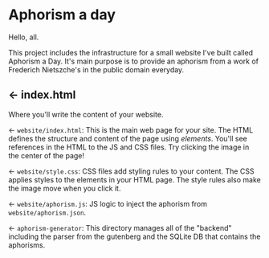 # Aphorism a day
Hello, all.

This project includes the infrastructure for a small website I've built called Aphorism a Day. It's main purpose is to provide an aphorism from a work of Frederich Nietszche's in the public domain everyday.

## ← index.html

Where you'll write the content of your website. 

← `website/index.html`: This is the main web page for your site. The HTML defines the structure and content of the page using _elements_. You'll see references in the HTML to the JS and CSS files. Try clicking the image in the center of the page!

← `website/style.css`: CSS files add styling rules to your content. The CSS applies styles to the elements in your HTML page. The style rules also make the image move when you click it.

← `website/aphorism.js`: JS logic to inject the aphorism from `website/aphorism.json`.

← `aphorism-generator`: This directory manages all of the "backend" including the parser from the gutenberg and the SQLite DB that contains the aphorisms. 